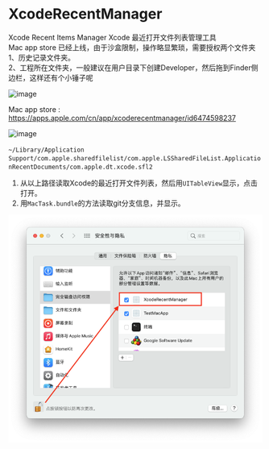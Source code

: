 # XcodeRecentManager
Xcode Recent Items Manager Xcode 最近打开文件列表管理工具    
Mac app store 已经上线，由于沙盒限制，操作略显繁琐，需要授权两个文件夹  
1、历史记录文件夹。  
2、工程所在文件夹，一般建议在用户目录下创建Developer，然后拖到Finder侧边栏，这样还有个小锤子呢    

<img width="151" alt="image" src="https://github.com/dacaiguoguo/XcodeRecentManager/assets/2638446/72cee3cf-5b1d-4f58-a1fe-9d77e7ad5e11">

Mac app store :  https://apps.apple.com/cn/app/xcoderecentmanager/id6474598237

![image](https://github.com/dacaiguoguo/XcodeRecentManager/assets/2638446/6b3a28bd-0a2a-45bd-a189-7cca87f9a4e8)


`~/Library/Application Support/com.apple.sharedfilelist/com.apple.LSSharedFileList.ApplicationRecentDocuments/com.apple.dt.xcode.sfl2`
1.  从以上路径读取Xcode的最近打开文件列表，然后用`UITableView`显示，点击打开。  
2. 用`MacTask.bundle`的方法读取git分支信息，并显示。  

![Size2](permission.png)


